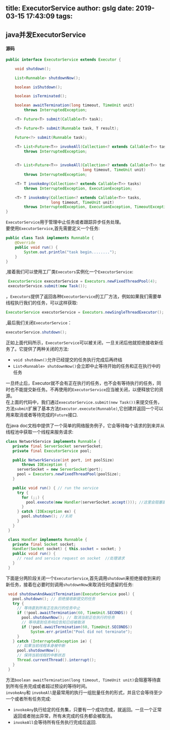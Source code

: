title: ExecutorService
author: gslg
date: 2019-03-15 17:43:09
tags:
---
## java并发ExecutorService
#### 源码
```java
public interface ExecutorService extends Executor {

    void shutdown();

    List<Runnable> shutdownNow();

    boolean isShutdown();

    boolean isTerminated();

    boolean awaitTermination(long timeout, TimeUnit unit)
        throws InterruptedException;

    <T> Future<T> submit(Callable<T> task);

    <T> Future<T> submit(Runnable task, T result);

    Future<?> submit(Runnable task);

    <T> List<Future<T>> invokeAll(Collection<? extends Callable<T>> tasks)
        throws InterruptedException;

   
    <T> List<Future<T>> invokeAll(Collection<? extends Callable<T>> tasks,
                                  long timeout, TimeUnit unit)
        throws InterruptedException;

    <T> T invokeAny(Collection<? extends Callable<T>> tasks)
        throws InterruptedException, ExecutionException;

    <T> T invokeAny(Collection<? extends Callable<T>> tasks,
                    long timeout, TimeUnit unit)
        throws InterruptedException, ExecutionException, TimeoutException;
}
```
`ExecutorService`用于管理中止任务或者跟踪异步任务处理。  
要使用`ExecutorService`,首先需要定义一个任务:  
```java
public class Task implements Runnable {
    @Override
    public void run() {
        System.out.println("task begin........");
    }
}
```
,接着我们可以使用工厂类`Executors`实例化一个`ExecutorService`:
```java
 ExecutorService executorService = Executors.newFixedThreadPool(4);
 executorService.submit(new Task());
```
，`Executors`提供了返回各种`ExecutorService`的工厂方法，例如如果我们需要单线程执行我们的任务，可以这样获取:
```java
ExecutorService executorService = Executors.newSingleThreadExecutor();
```
,最后我们关闭`ExecutorService`：
```java
executorService.shutdown();
```
正如上面代码所示，`ExecutorService`可以被关闭，一旦关闭后他就拒绝接收新任务了。它提供了两种关闭的方法:  

- `void shutdown()`允许已经提交的任务执行完成后再终结
- `List<Runnable> shutdownNow()`会立即中止等待开始的任务和正在执行中的任务

一旦终止后，Executor就不会有正在执行的任务，也不会有等待执行的任务，同时也不能提交新任务。不再使用的`ExecutorService`应当被关闭，以便释放它的资源。  
在上面的代码中，我们通过`executorService.submit(new Task())`来提交任务，方法`submit`扩展了基本方法`Executor.execute(Runnable)`,它创建并返回一个可以用来取消或者等待完成的`Future`接口.

在java doc文档中提供了一个简单的网络服务例子，它会等待每个请求的到来并从线程池中获取一个线程来服务请求:
```java
class NetworkService implements Runnable {
   private final ServerSocket serverSocket;
   private final ExecutorService pool;

   public NetworkService(int port, int poolSize)
       throws IOException {
     serverSocket = new ServerSocket(port); 
     pool = Executors.newFixedThreadPool(poolSize);
   }

   public void run() { // run the service
     try {
       for (;;) {
         pool.execute(new Handler(serverSocket.accept())); //这里会阻塞直到获取一个socket请求
       }
     } catch (IOException ex) {
       pool.shutdown(); //关闭
     }
   }
 }

 class Handler implements Runnable {
   private final Socket socket;
   Handler(Socket socket) { this.socket = socket; }
   public void run() {
     // read and service request on socket  //处理请求
   }
 }
```
下面是分两阶段关闭一个`ExecutorService`,首先调用`shutdown`来拒绝接收到来的新任务，接着在必要时刻调用`shutdownNow`来取消任何遗留的任务:
```java
 void shutdownAndAwaitTermination(ExecutorService pool) {
   pool.shutdown(); // 拒绝接收新提交的任务
   try {
     // 等待直到所有正在执行的任务中止
     if (!pool.awaitTermination(60, TimeUnit.SECONDS)) {
       pool.shutdownNow(); // 取消当前正在执行的任务
       // 等待直到任务响应告知已经被取消
       if (!pool.awaitTermination(60, TimeUnit.SECONDS))
           System.err.println("Pool did not terminate");
     }
   } catch (InterruptedException ie) {
     // 如果当前线程本身被中断
     pool.shutdownNow();
     // 保持当前线程的中断状态
     Thread.currentThread().interrupt();
   }
 }
```

方法`boolean awaitTermination(long timeout, TimeUnit unit)`会阻塞等待直到所有任务完成或者超过预设的等待时间。  
`invokeAny`和 `invokeAll`是最常用的执行一组批量任务的形式，并且它会等待至少一个或者所有任务完成:

- `invokeAny`执行给定的任务集，只要有一个成功完成，就返回。一旦一个正常返回或者抛出异常，所有未完成的任务都会被取消。
- `invokeAll`会等待所有任务执行完成后返回.